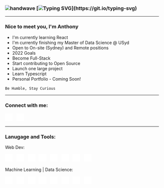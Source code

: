 ### <img src="https://raw.githubusercontent.com/MartinHeinz/MartinHeinz/master/wave.gif" width="40" height="40" alt="handwave"/> [![Typing SVG](https://readme-typing-svg.herokuapp.com?color=%230DA47F&size=26&duration=3800&vCenter=true&width=550&height=40&lines=Welcome+to+Anthony's+Github!)](https://git.io/typing-svg)

<hr>

### Nice to meet you, I'm Anthony

- I'm currently learning React
- I'm currently finishing my Master of Data Science @ USyd
- Open to On-site (Sydney) and Remote positions
- 2022 Goals
- Become Full-Stack
- Start contributing to Open Source
- Launch one large project
- Learn Typescript
- Personal Portfolio - Coming Soon!

```diff
Be Humble, Stay Curious
```

<hr>

### Connect with me:

<img alt= "linkedin" src="./images/linkedin.svg" width="25">&nbsp;&nbsp;
<img alt="twitter" src="./images/twitter.svg" width="25">

<hr>

### Lanugage and Tools:

Web Dev:

<img alt= "vsc" src="./images/Web/1.vsc.svg" width="25">&nbsp;&nbsp;
<img alt="html5" src="./images/Web/2.html5.svg" width="25">&nbsp;&nbsp;
<img alt= "css3" src="./images/Web/3.css3.svg" width="25">&nbsp;&nbsp;
<img alt="javscript" src="./images/Web/4.javascript.svg" width="25">&nbsp;&nbsp;
<img alt= "vsc" src="./images/Web/5.react.svg" width="25">&nbsp;&nbsp;
<img alt= "vsc" src="./images/Web/6.git.svg" width="25">&nbsp;&nbsp;
<img alt="html5" src="./images/Web/7.npm.svg" width="25">&nbsp;&nbsp;
<img alt= "vsc" src="./images/Web/8.jest.svg" width="25" height="25">&nbsp;&nbsp;

Machine Learning | Data Science:

<img alt= "vsc" src="./images/ML/1.jupyter.svg" width="25">&nbsp;&nbsp;
<img alt= "vsc" src="./images/ML/2.python.svg" width="25">&nbsp;&nbsp;
<img alt= "vsc" src="./images/ML/3.numpy.svg" width="25">&nbsp;&nbsp;
<img alt= "vsc" src="./images/ML/4.scikitlearn.svg" width="25">&nbsp;&nbsp;
<img alt= "vsc" src="./images/ML/5.scipy.svg" width="25">&nbsp;&nbsp;
<img alt= "vsc" src="./images/ML/6.postgresql.svg" width="25">&nbsp;&nbsp;
<img alt= "vsc" src="./images/ML/7.tensorflow.svg" width="25">&nbsp;&nbsp;
<img alt= "vsc" src="./images/ML/8.pytorch.svg" width="25">&nbsp;&nbsp;
